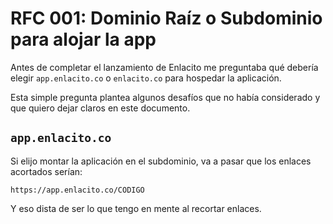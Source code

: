 # RFC 001: Dominio Raíz o Subdominio para alojar la app

Antes de completar el lanzamiento de Enlacito me preguntaba qué debería elegir `app.enlacito.co` o `enlacito.co` para hospedar la aplicación.

Esta simple pregunta plantea algunos desafíos que no había considerado y que quiero dejar claros en este documento.

## `app.enlacito.co`

Si elijo montar la aplicación en el subdominio, va a pasar que los enlaces acortados serían:

```
https://app.enlacito.co/CODIGO
```

Y eso dista de ser lo que tengo en mente al recortar enlaces.